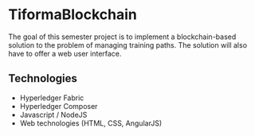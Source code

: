 # TiformaBlockchain

The goal of this semester project is to implement a blockchain-based solution to the problem of managing training paths. The solution will also have to offer a web user interface.

## Technologies
- Hyperledger Fabric
- Hyperledger Composer
- Javascript / NodeJS
- Web technologies (HTML, CSS, AngularJS)
